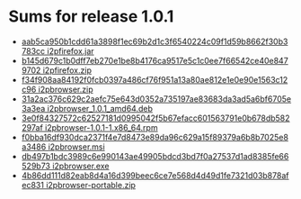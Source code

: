 Sums for release 1.0.1
==============================

- [aab5ca950b1cdd61a3898f1ec69b2d1c3f6540224c09f1d59b8662f30b3783cc  i2pfirefox.jar](https://github.com/eyedeekay/i2p.plugins.firefox/releases/download/1.0.1/i2pfirefox.jar)
- [b145d679c1b0dff7eb270e1be8b4176ca9517e5c1c0ee7f66542ce40e8479702  i2pfirefox.zip](https://github.com/eyedeekay/i2p.plugins.firefox/releases/download/1.0.1/i2pfirefox.zip)
- [f34f908aa84192f0fcb0397a486cf76f951a13a80ae812e1e0e90e1563c12c96  i2pbrowser.zip](https://github.com/eyedeekay/i2p.plugins.firefox/releases/download/1.0.1/i2pbrowser.zip)
- [31a2ac376c629c2aefc75e643d0352a735197ae83683da3ad5a6bf6705e3a3ea  i2pbrowser_1.0.1_amd64.deb](https://github.com/eyedeekay/i2p.plugins.firefox/releases/download/1.0.1/i2pbrowser_1.0.1_amd64.deb)
- [3e0f84327572c62527181d0995042f5b67efacc601563791e0b678db582297af  i2pbrowser-1.0.1-1.x86_64.rpm](https://github.com/eyedeekay/i2p.plugins.firefox/releases/download/1.0.1/i2pbrowser-1.0.1-1.x86_64.rpm)
- [f0bba16df930dca2371f4e7d8473e89da96c629a15f89379a6b8b7025e8a3486  i2pbrowser.msi](https://github.com/eyedeekay/i2p.plugins.firefox/releases/download/1.0.1/i2pbrowser.msi)
- [db497b1bdc3989c6e990143ae49905bdcd3bd7f0a27537d1ad8385fe66529b73  i2pbrowser.exe](https://github.com/eyedeekay/i2p.plugins.firefox/releases/download/1.0.1/i2pbrowser.exe)
- [4b86dd111d82eab8d4a16d399beec6ce7e568d4d49d1fe7321d03b878afec831  i2pbrowser-portable.zip](https://github.com/eyedeekay/i2p.plugins.firefox/releases/download/1.0.1/i2pbrowser-portable.zip)

